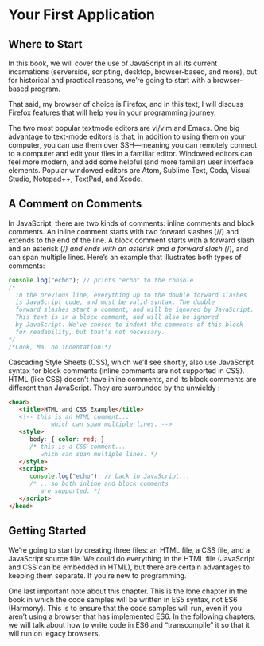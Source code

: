 # Your First Application

## Where to Start

In this book, we will cover the use of JavaScript in all its current incarnations (serverside,
scripting, desktop, browser-based, and more), but for historical and practical
reasons, we’re going to start with a browser-based program.

That said, my browser of choice is Firefox, and in
this text, I will discuss Firefox features that will help you in your programming journey.

The two most popular textmode
editors are vi/vim and Emacs. One big advantage to text-mode editors is that,
in addition to using them on your computer, you can use them over SSH—meaning
you can remotely connect to a computer and edit your files in a familiar editor. Windowed
editors can feel more modern, and add some helpful (and more familiar) user
interface elements.
Popular
windowed editors are Atom, Sublime Text, Coda, Visual Studio, Notepad++, TextPad,
and Xcode.

## A Comment on Comments

In JavaScript, there are two kinds of comments: inline comments and block comments.
An inline comment starts with two forward slashes (//) and extends to the
end of the line. A block comment starts with a forward slash and an asterisk (/*) and
ends with an asterisk and a forward slash (*/), and can span multiple lines. Here’s an
example that illustrates both types of comments:

```javascript
console.log("echo"); // prints "echo" to the console
/*
  In the previous line, everything up to the double forward slashes
  is JavaScript code, and must be valid syntax. The double
  forward slashes start a comment, and will be ignored by JavaScript.
  This text is in a block comment, and will also be ignored
  by JavaScript. We've chosen to indent the comments of this block
  for readability, but that's not necessary.
*/
/*Look, Ma, no indentation!*/
```

Cascading Style Sheets (CSS), which we’ll see shortly, also use JavaScript syntax for
block comments (inline comments are not supported in CSS). HTML (like CSS)
doesn’t have inline comments, and its block comments are different than JavaScript.
They are surrounded by the unwieldy <!-- and -->:

```html
<head>
   <title>HTML and CSS Example</title>
   <!-- this is an HTML comment...
            which can span multiple lines. -->
   <style>
      body: { color: red; }
      /* this is a CSS comment...
         which can span multiple lines. */
   </style>
   <script>
      console.log("echo"); // back in JavaScript...
      /* ...so both inline and block comments
         are supported. */
   </script>
</head>
```


## Getting Started

We’re going to start by creating three files: an HTML file, a CSS file, and a JavaScript
source file. We could do everything in the HTML file (JavaScript and CSS can be
embedded in HTML), but there are certain advantages to keeping them separate. If
you’re new to programming.

One last important note about this chapter. This is the lone chapter in the book in
which the code samples will be written in ES5 syntax, not ES6 (Harmony). This is to
ensure that the code samples will run, even if you aren’t using a browser that has
implemented ES6. In the following chapters, we will talk about how to write code in
ES6 and “transcompile” it so that it will run on legacy browsers.


